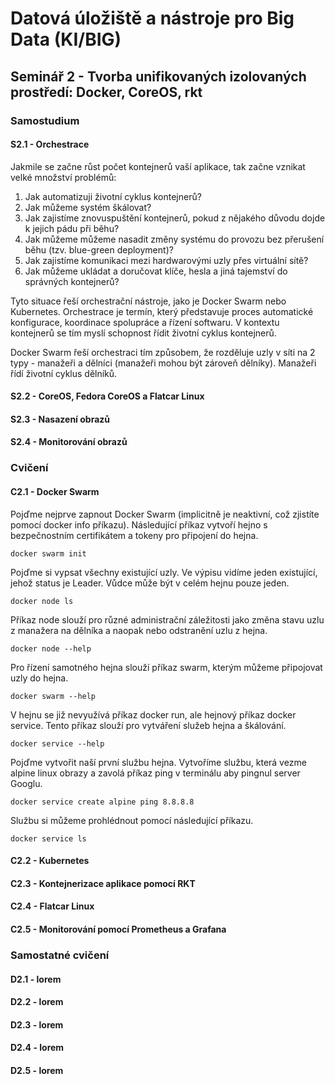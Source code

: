 # Datová úložiště a nástroje pro Big Data (KI/BIG)

## Seminář 2 - Tvorba unifikovaných izolovaných prostředí: Docker, CoreOS, rkt

### Samostudium

#### S2.1 - Orchestrace

Jakmile se začne růst počet kontejnerů vaší aplikace, tak začne vznikat velké množství problémů:
1. Jak automatizuji životní cyklus kontejnerů?
2. Jak můžeme systém škálovat?
3. Jak zajistíme znovuspuštění kontejnerů, pokud z nějakého důvodu dojde k jejich pádu při běhu?
4. Jak můžeme můžeme nasadit změny systému do provozu bez přerušení běhu (tzv. blue-green deployment)?
5. Jak zajistíme komunikaci mezi hardwarovými uzly přes virtuální sítě?
6. Jak můžeme ukládat a doručovat klíče, hesla a jiná tajemství do správných kontejnerů?

Tyto situace řeší orchestrační nástroje, jako je Docker Swarm nebo Kubernetes. Orchestrace je termín, který představuje proces automatické konfigurace, koordinace spolupráce a řízení softwaru. V kontextu kontejnerů se tím myslí schopnost řídit životní cyklus kontejnerů.

Docker Swarm řeší orchestraci tím způsobem, že rozděluje uzly v síti na 2 typy - manažeři a dělníci (manažeři mohou být zároveň dělníky). Manažeři řídí životní cyklus dělníků.

#### S2.2 - CoreOS, Fedora CoreOS a Flatcar Linux

#### S2.3 - Nasazení obrazů

#### S2.4 - Monitorování obrazů

### Cvičení

#### C2.1 - Docker Swarm

Pojďme nejprve zapnout Docker Swarm (implicitně je neaktivní, což zjistíte pomocí docker info příkazu). Následující příkaz vytvoří hejno s bezpečnostním certifikátem a tokeny pro připojení do hejna.

```
docker swarm init
```

Pojďme si vypsat všechny existující uzly. Ve výpisu vidíme jeden existující, jehož status je Leader. Vůdce může být v celém hejnu pouze jeden. 
```
docker node ls
```

Příkaz node slouží pro různé administrační záležitosti jako změna stavu uzlu z manažera na dělníka a naopak nebo odstranění uzlu z hejna.
```
docker node --help
```

Pro řízení samotného hejna slouží příkaz swarm, kterým můžeme připojovat uzly do hejna.
```
docker swarm --help
```

V hejnu se již nevyužívá příkaz docker run, ale hejnový příkaz docker service. Tento příkaz slouží pro vytváření služeb hejna a škálování.
```
docker service --help
```

Pojďme vytvořit naší první službu hejna. Vytvoříme službu, která vezme alpine linux obrazy a zavolá příkaz ping v terminálu aby pingnul server Googlu.
```
docker service create alpine ping 8.8.8.8
```

Službu si můžeme prohlédnout pomocí následující příkazu.
```
docker service ls
```

#### C2.2 - Kubernetes

#### C2.3 - Kontejnerizace aplikace pomocí RKT

#### C2.4 - Flatcar Linux

#### C2.5 - Monitorování pomocí Prometheus a Grafana

### Samostatné cvičení

#### D2.1 - lorem

#### D2.2 - lorem

#### D2.3 - lorem

#### D2.4 - lorem

#### D2.5 - lorem
